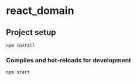 # react_domain

## Project setup
```
npm install
```

### Compiles and hot-reloads for development
```
npm start
```
